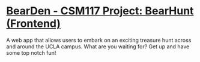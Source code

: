 # [BearDen - CSM117 Project: BearHunt (Frontend)](https://insomnolent.github.io/polar-hunt-frontend/index.html)

A web app that allows users to embark on an exciting treasure hunt across and around the UCLA campus. What are you waiting for? Get up and have some top notch fun!
